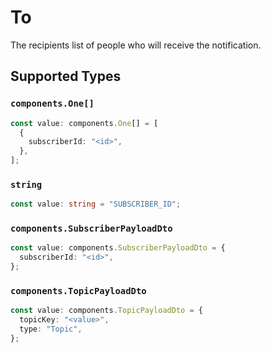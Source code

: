 # To

The recipients list of people who will receive the notification.


## Supported Types

### `components.One[]`

```typescript
const value: components.One[] = [
  {
    subscriberId: "<id>",
  },
];
```

### `string`

```typescript
const value: string = "SUBSCRIBER_ID";
```

### `components.SubscriberPayloadDto`

```typescript
const value: components.SubscriberPayloadDto = {
  subscriberId: "<id>",
};
```

### `components.TopicPayloadDto`

```typescript
const value: components.TopicPayloadDto = {
  topicKey: "<value>",
  type: "Topic",
};
```

